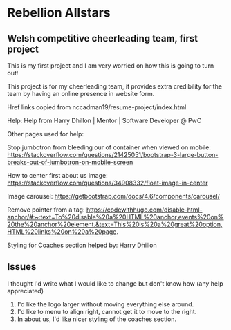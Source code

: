 # Rebellion Allstars

## Welsh competitive cheerleading team, first project

This is my first project and I am very worried on how this is going to turn out!


This project is for my cheerleading team, it provides extra credibility for the team by having an online presence in website form. 

Href links copied from nccadman19/resume-project/index.html

Help: Help from Harry Dhillon | Mentor | Software Developer @ PwC

Other pages used for help: 

Stop jumbotron from bleeding our of container when viewed on mobile: 
https://stackoverflow.com/questions/21425051/bootstrap-3-large-button-breaks-out-of-jumbotron-on-mobile-screen

How to center first about us image:
https://stackoverflow.com/questions/34908332/float-image-in-center

Image carousel:
https://getbootstrap.com/docs/4.6/components/carousel/

Remove pointer from a tag:
https://codewithhugo.com/disable-html-anchor/#:~:text=To%20disable%20a%20HTML%20anchor,events%20on%20the%20anchor%20element.&text=This%20is%20a%20great%20option,HTML%20links%20on%20a%20page.

Styling for Coaches section helped by: Harry Dhillon 

## Issues 

I thought I'd write what I would like to change but don't know how (any help appreciated)

1. I'd like the logo larger without moving everything else around. 
2. I'd like to menu to align right, cannot get it to move to the right.
3. In about us, I'd like nicer styling of the coaches section.
